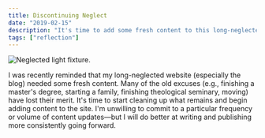 ```yaml
---
title: Discontinuing Neglect
date: "2019-02-15"
description: "It's time to add some fresh content to this long-neglected website."
tags: ["reflection"]
---
```


![Neglected light fixture.](https://lh3.googleusercontent.com/lhSvhMyn-LZFZC2tynX9ngc38LdGJTmzyPWaZlm7Zj966q23psKgNPQDyG_6-Duvi7E3tA0Qk6SvgpR02H14MjULkskRUO0FtmG7BJNMS5HmeN6QvWKf4Yjzz63hJogmOnMMBpCteX6TkB0Ln1IZT9L2dveTlSXBLENGcnuYuRQ_teQAx_7vBO4mTC_-EqKFT1AdqGmO_6XURhgnHDUMyKJOHN6ky9QN3HzI3jOIoY-VNSOSqDgt_fCbR94ffrwnmzVVsHlrcLoBkQFvZBX3mJkhQ4brg7CS_F1qLL5AH2oO1GCHecq-NB51nQwihUNCUm_Av5TqeAJoSRMRJUmx3VUIuiJYR_7sjqtZruNvt4Qd2OwJ2uzLey8czKo6uG2yUxObfAnRKqKdbihO3AErx_BUAJHDcAEg2zXH1oypbsrB9HNKm94XbHiFxZToeKl3WT_WDgs7-4ur-JirTBU0C4sTKcEWM7bwOPis37CLhUQa8FBLotAUJ_MhnLunHlAtP5QI0vQt9aH7LljEXM8NTQ4FOkX6vY5DVlVQtTN0Rodi1cERk4ZaqQSflDgJJV5JcVE4FPUvOlyBMqCz64BK4JooYGnHZ6P09Jt6yJmWVSxlR_kQiq7d3hC18Br9_xrVne9oJFubzWwO3k1UFaFsXmawcxpO8SGykDl1qtq6Z9bw0-R639_iT3pIupnZb5_cy5L_9GBOHxKPNxfHcYmSo8nu3cL1MEKWVDikyhhSAWFfzNAq6bKBWQ=w750-h563-no)

I was recently reminded that my long-neglected website (especially the blog) needed some fresh content. Many of the old excuses (e.g., finishing a master's degree, starting a family, finishing theological seminary, moving) have lost their merit. It's time to start cleaning up what remains and begin adding content to the site. I'm unwilling to commit to a particular frequency or volume of content updates—but I will do better at writing and publishing more consistently going forward.
